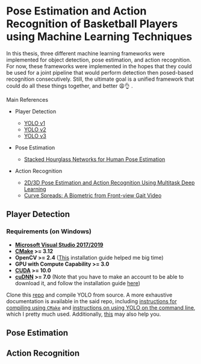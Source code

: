 # Pose Estimation and Action Recognition of Basketball Players using Machine Learning Techniques
In this thesis, three different machine learning frameworks were implemented for object detection, pose estimation, and action recognition. For now, these frameworks were implemented in the hopes that they could be used for a joint pipeline that would perform detection then posed-based recognition consecutively. Still, the ultimate goal is a unified framework that could do all these things together, and better :weary::ok_hand: . 

Main References

* Player Detection
  * [YOLO v1](https://ieeexplore.ieee.org/document/7780460)
  * [YOLO v2](https://arxiv.org/abs/1612.08242)
  * [YOLO v3](https://arxiv.org/abs/1804.02767)

* Pose Estimation
  * [Stacked Hourglass Networks for Human Pose Estimation](https://link.springer.com/chapter/10.1007%2F978-3-319-46484-8_29)

* Action Recognition
  * [2D/3D Pose Estimation and Action Recognition Using Multitask Deep Learning](https://ieeexplore.ieee.org/document/8578637)
  * [Curve Spreads: A Biometric from Front-view Gait Video](https://www.sciencedirect.com/science/article/abs/pii/S0167865504001217?via%3Dihub)

## Player Detection

### Requirements (on Windows)

* **[Microsoft Visual Studio 2017/2019](https://visualstudio.microsoft.com/)**
* **[CMake](https://cmake.org/download/) >= 3.12**
* **OpenCV >= 2.4** ([This](https://www.learnopencv.com/install-opencv-4-on-windows/) installation guide helped me big time)
* **GPU with Compute Capability >= 3.0**
* **[CUDA](https://developer.nvidia.com/cuda-downloads) >= 10.0**
* **[cuDNN](https://developer.nvidia.com/cudnn) >= 7.0** (Note that you have to make an account to be able to download it, and follow the installation guide [here](https://docs.nvidia.com/deeplearning/cudnn/install-guide/index.html#install-windows))

Clone this [repo](https://github.com/AlexeyAB/darknet) and compile YOLO from source. A more exhaustive documentation is available in the said repo, including [instructions for compiling using `CMake`](https://github.com/AlexeyAB/darknet#how-to-compile-on-windows-using-cmake) and [instructions on using YOLO on the command line](https://github.com/AlexeyAB/darknet#how-to-use-on-the-command-line), which I pretty much used. Additionally, [this](https://medium.com/analytics-vidhya/installing-darknet-on-windows-462d84840e5a) may also help you.

## Pose Estimation

## Action Recognition
